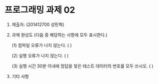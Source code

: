 ﻿# 프로그래밍 과제 02

1. 제출자:   (201412700 성민혁)

2. 과제 완성도 (다음 중 해당하는 사항에 모두 표시한다.)

	(1) 컴파일 오류가 나지 않는다. (    )
    
	(2) 실행 오류가 나지 않는다. (    )
    
	(3) 실행 시간 30분 이내에 정답을 찾은 테스트 데이터의 번호를 모두 쓰시오. (                                                             )
    
3. 기타 사항 


